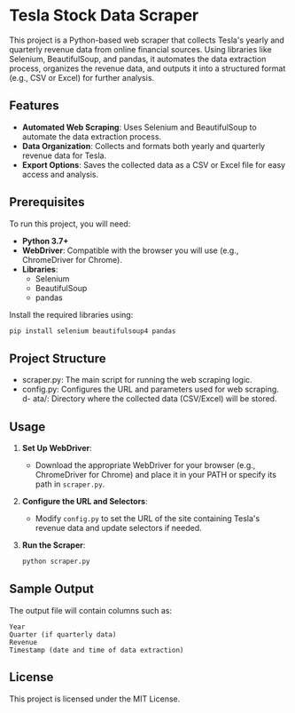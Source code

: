 # Tesla Stock Data Scraper

This project is a Python-based web scraper that collects Tesla's yearly and quarterly revenue data from online financial sources. Using libraries like Selenium, BeautifulSoup, and pandas, it automates the data extraction process, organizes the revenue data, and outputs it into a structured format (e.g., CSV or Excel) for further analysis.

## Features

- **Automated Web Scraping**: Uses Selenium and BeautifulSoup to automate the data extraction process.
- **Data Organization**: Collects and formats both yearly and quarterly revenue data for Tesla.
- **Export Options**: Saves the collected data as a CSV or Excel file for easy access and analysis.

## Prerequisites

To run this project, you will need:

- **Python 3.7+**
- **WebDriver**: Compatible with the browser you will use (e.g., ChromeDriver for Chrome).
- **Libraries**:
  - Selenium
  - BeautifulSoup
  - pandas

Install the required libraries using:
```bash
pip install selenium beautifulsoup4 pandas
```

## Project Structure

- scraper.py: The main script for running the web scraping logic.
- config.py: Configures the URL and parameters used for web scraping.
d- ata/: Directory where the collected data (CSV/Excel) will be stored.


## Usage

1. **Set Up WebDriver**:
   - Download the appropriate WebDriver for your browser (e.g., ChromeDriver for Chrome) and place it in your PATH or specify its path in `scraper.py`.

2. **Configure the URL and Selectors**:
   - Modify `config.py` to set the URL of the site containing Tesla's revenue data and update selectors if needed.

3. **Run the Scraper**:
   ```bash
   python scraper.py
   ```

## Sample Output

The output file will contain columns such as:

    Year
    Quarter (if quarterly data)
    Revenue
    Timestamp (date and time of data extraction)

## License

This project is licensed under the MIT License.